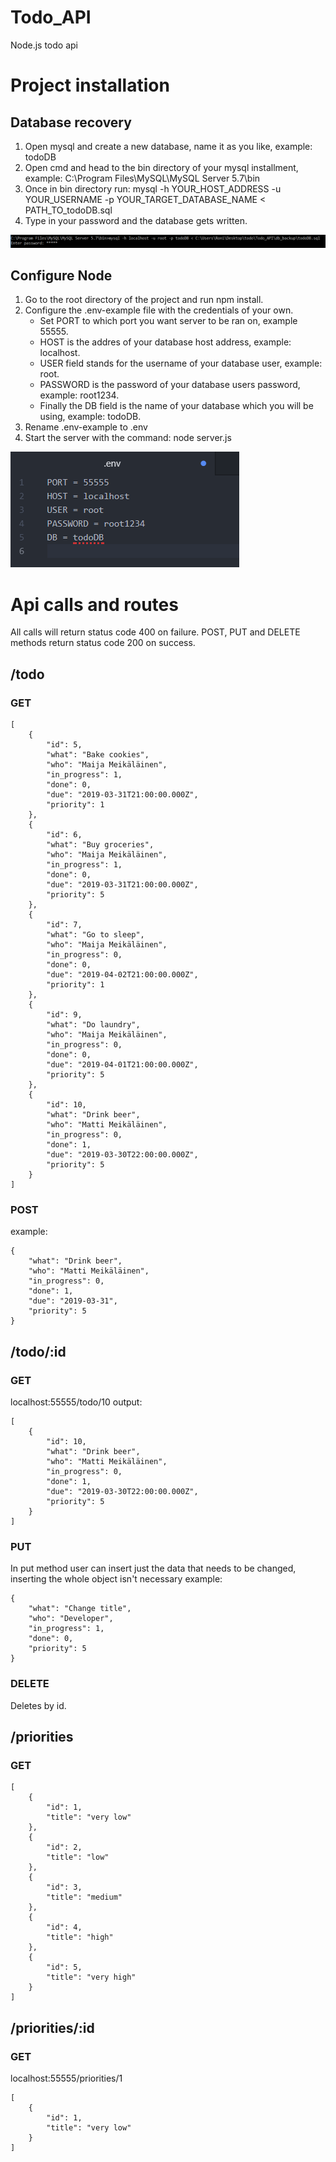 # Todo_API
Node.js todo api
# Project installation
## Database recovery
1. Open mysql and create a new database, name it as you like, example: todoDB
2. Open cmd and head to the bin directory of your mysql installment, example: C:\Program Files\MySQL\MySQL Server 5.7\bin
3. Once in bin directory run: mysql -h YOUR_HOST_ADDRESS -u YOUR_USERNAME -p YOUR_TARGET_DATABASE_NAME < PATH_TO_todoDB.sql
4. Type in your password and the database gets written.
<img src="pictures/restore.PNG" alt="windows cmd restore db">

## Configure Node
1. Go to the root directory of the project and run npm install.
2. Configure the .env-example file with the credentials of your own.
    * Set PORT to which port you want server to be ran on, example 55555.
    * HOST is the addres of your database host address, example: localhost.
    * USER field stands for the username of your database user, example: root.
    * PASSWORD is the password of your database users password, example: root1234.
    * Finally the DB field is the name of your database which you will be using, example: todoDB.
3. Rename .env-example to .env
4. Start the server with the command: node server.js
<img src='pictures/env.PNG' alt="env fields in editor">

# Api calls and routes
All calls will return status code 400 on failure. POST, PUT and DELETE methods return status code 200 on success.

## /todo

### GET
    [
        {
            "id": 5,
            "what": "Bake cookies",
            "who": "Maija Meikäläinen",
            "in_progress": 1,
            "done": 0,
            "due": "2019-03-31T21:00:00.000Z",
            "priority": 1
        },
        {
            "id": 6,
            "what": "Buy groceries",
            "who": "Maija Meikäläinen",
            "in_progress": 1,
            "done": 0,
            "due": "2019-03-31T21:00:00.000Z",
            "priority": 5
        },
        {
            "id": 7,
            "what": "Go to sleep",
            "who": "Maija Meikäläinen",
            "in_progress": 0,
            "done": 0,
            "due": "2019-04-02T21:00:00.000Z",
            "priority": 1
        },
        {
            "id": 9,
            "what": "Do laundry",
            "who": "Maija Meikäläinen",
            "in_progress": 0,
            "done": 0,
            "due": "2019-04-01T21:00:00.000Z",
            "priority": 5
        },
        {
            "id": 10,
            "what": "Drink beer",
            "who": "Matti Meikäläinen",
            "in_progress": 0,
            "done": 1,
            "due": "2019-03-30T22:00:00.000Z",
            "priority": 5
        }
    ]

### POST

example:

    {
        "what": "Drink beer",
        "who": "Matti Meikäläinen",
        "in_progress": 0,
        "done": 1,
        "due": "2019-03-31",
        "priority": 5
    }

## /todo/:id

### GET
localhost:55555/todo/10
output: 

    [
        {
            "id": 10,
            "what": "Drink beer",
            "who": "Matti Meikäläinen",
            "in_progress": 0,
            "done": 1,
            "due": "2019-03-30T22:00:00.000Z",
            "priority": 5
        }
    ]

### PUT
In put method user can insert just the data that needs to be changed, inserting the whole object isn't necessary
example:

    {
        "what": "Change title",
        "who": "Developer",
        "in_progress": 1,
        "done": 0,
        "priority": 5
    }


### DELETE
Deletes by id.

## /priorities
### GET
    [
        {
            "id": 1,
            "title": "very low"
        },
        {
            "id": 2,
            "title": "low"
        },
        {
            "id": 3,
            "title": "medium"
        },
        {
            "id": 4,
            "title": "high"
        },
        {
            "id": 5,
            "title": "very high"
        }
    ]

## /priorities/:id
### GET
localhost:55555/priorities/1

    [
        {
            "id": 1,
            "title": "very low"
        }
    ]
